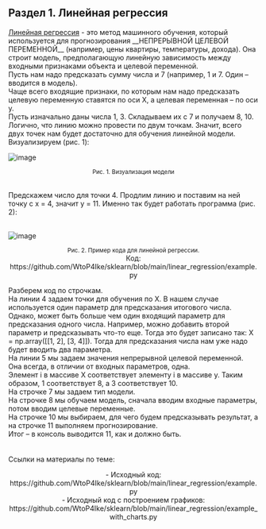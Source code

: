 <h2>Раздел 1. Линейная регрессия</h2>
<ins>Линейная регрессия</ins> - это метод машинного обучения, который используется для прогнозирования __НЕПРЕРЫВНОЙ ЦЕЛЕВОЙ ПЕРЕМЕННОЙ__
(например, цены квартиры, температуры, дохода). Она строит модель, предполагающую линейную зависимость между входными признаками объекта и целевой переменной.<br>
Пусть нам надо предсказать сумму числа и 7 (например, 1 и 7. Один – вводится в модель).<br>
Чаще всего входящие признаки, по которым нам надо предсказать целевую переменную ставятся по оси X, а целевая переменная – по оси y.<br>
Пусть изначально даны числа 1, 3. Складываем их с 7 и получаем 8, 10. Логично, что линию можно провести по двум точкам. 
Значит, всего двух точек нам будет достаточно для обучения линейной модели. Визуализируем (рис. 1):<br>

![image](https://github.com/user-attachments/assets/b8c1d395-1fb8-42d1-ad86-c5d87dfe7a0e)

<p align="center"><sup>Рис. 1. Визуализация модели</sup></p>
<br>
Предскажем число для точки 4. Продлим линию и поставим на ней точку с x = 4, значит y = 11. Именно так будет работать программа (рис. 2):<br><br>

![image](https://github.com/user-attachments/assets/679a7290-d3d6-48af-8c63-f3719fa3bb29)

<p align="center"><sup>Рис. 2. Пример кода для линейной регрессии.</sup><br>
<h7>Код: https://github.com/WtoP4Ike/sklearn/blob/main/linear_regression/example.py</h7></p>
Разберем код по строчкам. <br>
На линии 4 задаем точки для обучения по X. В нашем случае используется один параметр для предсказания итогового числа. Однако,
может быть больше чем один входящий параметр для предсказания одного числа. Например, можно добавить второй параметр и предсказывать что-то еще. Тогда это
будет записано так: X = np.array([[1, 2], [3, 4]]). Тогда для предсказания числа нам уже надо будет вводить два параметра.<br>
На линии 5 мы задаем значения непрерывной целевой переменной. Она всегда, в отличии от входных параметров, одна.<br>
Элемент i в массиве X соответствует элементу i в массиве y. Таким образом, 1 соответствует 8, а 3 соответствует 10.<br>
На строчке 7 мы задаем тип модели.<br>
На строчке 8 мы обучаем модель, сначала вводим входные параметры, потом вводим целевые переменные.<br>
На строчке 10 мы выбираем, для чего будем предсказывать результат, а на строчке 11 выполняем прогнозирование. <br>
Итог – в консоль выводится 11, как и должно быть.<br>
<br><br>
<h7>Ссылки на материалы по теме:</h7>
<p align="center">
- Исходный код: https://github.com/WtoP4Ike/sklearn/blob/main/linear_regression/example.py <br>
- Исходный код с построением графиков: https://github.com/WtoP4Ike/sklearn/blob/main/linear_regression/example_with_charts.py
</p>
